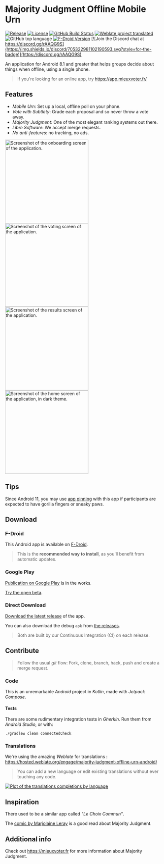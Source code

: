 # Majority Judgment Offline Mobile Urn

[![Release](https://img.shields.io/github/v/release/MieuxVoter/majority-judgment-offline-urn-android?sort=semver&style=for-the-badge)](https://github.com/MieuxVoter/majority-judgment-offline-urn-android/releases)
[![License](https://img.shields.io/github/license/MieuxVoter/majority-judgment-offline-urn-android?style=for-the-badge)](./LICENSE)
[![GitHub Build Status](https://img.shields.io/github/actions/workflow/status/MieuxVoter/majority-judgment-offline-urn-android/android_build.yml?style=for-the-badge)](https://github.com/MieuxVoter/majority-judgment-offline-urn-android/actions/workflows/android_build.yml)
[![Weblate project translated](https://img.shields.io/weblate/progress/majority-judgment-offline-urn-android?server=https%3A%2F%2Fhosted.weblate.org&style=for-the-badge)](https://hosted.weblate.org/projects/majority-judgment-offline-urn-android/application/)
![GitHub top language](https://img.shields.io/github/languages/top/MieuxVoter/majority-judgment-offline-urn-android?style=for-the-badge)
[![F-Droid Version](https://img.shields.io/f-droid/v/com.illiouchine.jm?style=for-the-badge)](https://f-droid.org/en/packages/com.illiouchine.jm)
[![Join the Discord chat at https://discord.gg/rAAQG9S](https://img.shields.io/discord/705322981102190593.svg?style=for-the-badge)](https://discord.gg/rAAQG9S)

An application for Android 8.1 and greater that helps groups decide about things when offline, using a single phone.

> If you're looking for an online app, try https://app.mieuxvoter.fr/

## Features

- *Mobile Urn*: Set up a local, offline poll on your phone.
- *Vote with Subtlety*: Grade each proposal and so never throw a vote away.
- *Majority Judgment*: One of the most elegant ranking systems out there.
- *Libre Software*: We accept merge requests.
- *No anti-features*: no tracking, no ads.

<!--suppress CheckImageSize -->
<p>
  <img src="metadata/en-US/images/phoneScreenshots/1.png" alt="Screenshot of the onboarding screen of the application." width="270" />
  <img src="metadata/en-US/images/phoneScreenshots/2.png" alt="Screenshot of the voting screen of the application." width="270" />
  <img src="metadata/en-US/images/phoneScreenshots/3.png" alt="Screenshot of the results screen of the application." width="270" />
  <img src="metadata/en-US/images/phoneScreenshots/4.png" alt="Screenshot of the home screen of the application, in dark theme." width="270" />
</p>


## Tips

Since Android 11, you may use [app pinning](https://support.google.com/android/answer/9455138?hl=en) with this app if participants are expected to have gorilla fingers or sneaky paws.


## Download

### F-Droid

This Android app is available on [F-Droid](https://f-droid.org/en/packages/com.illiouchine.jm).

> This is the **recommended way to install**, as you'll benefit from automatic updates.

### Google Play

[Publication on Google Play](https://github.com/MieuxVoter/majority-judgment-offline-urn-android/issues/100) is in the works. 

[Try the open beta](https://play.google.com/apps/testing/fr.mieuxvoter.urn).

### Direct Download

[Download the latest release](https://github.com/MieuxVoter/majority-judgment-offline-urn-android/releases/latest/download/app-release.apk) of the app.

You can also download the debug `apk` from [the releases](https://github.com/MieuxVoter/majority-judgment-offline-urn-android/releases).

> Both are built by our Continuous Integration (CI) on each release.


## Contribute

> Follow the usual _git_ flow:
> Fork, clone, branch, hack, push and create a merge request.

### Code

This is an unremarkable _Android_ project in _Kotlin_, made with _Jetpack Compose_.

#### Tests

There are some rudimentary integration tests in _Gherkin_.
Run them from _Android Studio_, or with:

    ./gradlew clean connectedCheck

### Translations

We're using the amazing _Weblate_ for translations : https://hosted.weblate.org/engage/majority-judgment-offline-urn-android/

> You can add a new language or edit existing translations without ever touching any code.

[![Plot of the translations completions by language](https://hosted.weblate.org/widget/majority-judgment-offline-urn-android/multi-auto.svg)](https://hosted.weblate.org/engage/majority-judgment-offline-urn-android/)


## Inspiration

There used to be a similar app called _"Le Choix Commun"_.

The [comic by Marjolaine Leray](https://marjolaineleray.com/wp-content/uploads/2023/04/BD-MajorityJudgment-MarjolaineLeray-EN.pdf) is a good read about Majority Judgment.


## Additional info

Check out https://mieuxvoter.fr for more information about Majority Judgment.

